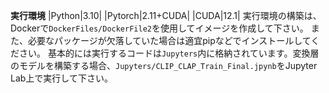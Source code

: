 **実行環境**
|Python|3.10|
|Pytorch|2.11+CUDA|
|CUDA|12.1|
実行環境の構築は、Dockerで`DockerFiles/DockerFile2`を使用してイメージを作成して下さい。
また、必要なパッケージが欠落していた場合は適宜pipなどでインストールしてください。
基本的には実行するコードは`Jupyters`内に格納されています。変換層のモデルを構築する場合、`Jupyters/CLIP_CLAP_Train_Final.jpynb`をJupyter Lab上で実行して下さい。
